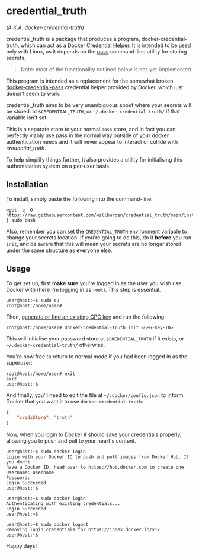 # credential_truth
*(A.K.A. docker-credential-truth)*

credential_truth is a package that produces a program, docker-credential-truth,
which can act as a [Docker Credential Helper]. It is intended to be
used only with Linux, as it depends on the [pass] command-line
utility for storing secrets.

> Note: most of the functionality outlined below is not-yet-implemented.

This program is intended as a replacement for the somewhat broken
[docker-credential-pass] credential helper provided by Docker, which just
doesn't seem to work.

credential_truth aims to be very unambiguous about where your secrets will be
stored: at `$CREDENTIAL_TRUTH`, or `~/.docker-credential-truth/` if that variable
isn't set.

This is a separate store to your normal `pass` store, and in fact you can perfectly
viably use pass in the normal way outside of your docker authentication needs
and it will never appear to interact or collide with *credential_truth*.

To help simplify things further, it also provides a utility for initialising
this authentication system on a per-user basis.

## Installation

To install, simply paste the following into the command-line:

```console
wget -q -O - https://raw.githubusercontent.com/willburden/credential_truth/main/install.sh | sudo bash
```

Also, remember you can set the `CREDENTIAL_TRUTH` environment variable
to change your secrets location. If you're going to do this, do it
**before** you run `init`, and be aware that this will mean your
secrets are no longer stored under the same structure as everyone else.

## Usage

To get set up, first **make sure** you're logged in as the user you wish use
Docker with (here I'm logging in as `root`). This step is essential.

```console
user@host:~$ sudo su
root@host:/home/user# 
```

Then, [generate or find an existing GPG key][getting a GPG key] and run the following:

```console
root@host:/home/user# docker-credential-truth init <GPG-Key-ID>
```

This will initialise your password store at
`$CREDENTIAL_TRUTH` if it exists, or `~/.docker-credential-truth/` otherwise.

You're now free to return to normal mode if you had been logged in as the 
superuser:

```console
root@host:/home/user# exit
exit
user@host:~$ 
```

And finally, you'll need to edit the file at `~/.docker/config.json` to inform Docker
that you want it to use `docker-credential-truth`:

```json
{
    "credsStore": "truth"
}
```

Now, when you login to Docker it should save your credentials properly,
allowing you to push and pull to your heart's content.

```console
user@host:~$ sudo docker login
Login with your Docker ID to push and pull images from Docker Hub. If you don't
have a Docker ID, head over to https://hub.docker.com to create one.
Username: username
Password: 
Login Succeeded
user@host:~$ 
```
```console
user@host:~$ sudo docker login
Authenticating with existing credentials...
Login Succeeded
user@host:~$ 
```
```console
user@host:~$ sudo docker logout
Removing login credentials for https://index.docker.io/v1/
user@host:~$
```

Happy days!

[Docker Credential Helper]: https://github.com/docker/docker-credential-helpers
[pass]: https://www.passwordstore.org/
[docker-credential-pass]: https://github.com/docker/docker-credential-helpers/releases/latest
[getting a GPG key]: https://docs.github.com/en/authentication/managing-commit-signature-verification/checking-for-existing-gpg-keys

